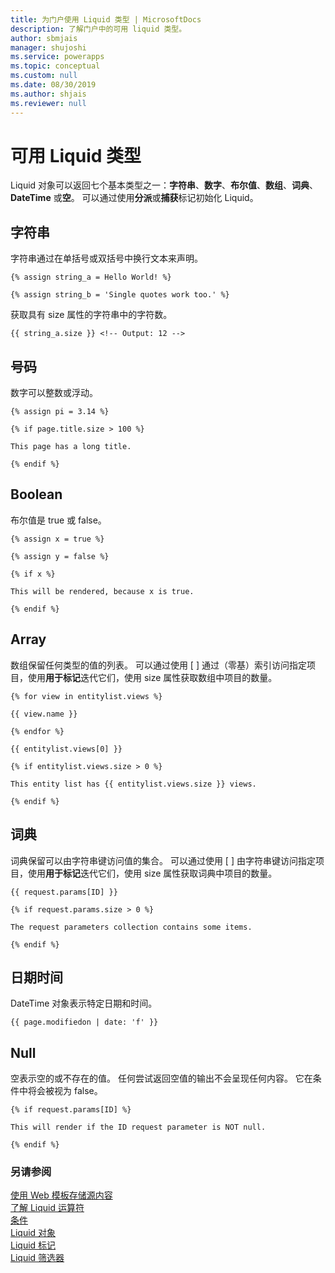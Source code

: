 ```yaml
---
title: 为门户使用 Liquid 类型 | MicrosoftDocs
description: 了解门户中的可用 liquid 类型。
author: sbmjais
manager: shujoshi
ms.service: powerapps
ms.topic: conceptual
ms.custom: null
ms.date: 08/30/2019
ms.author: shjais
ms.reviewer: null
---
```


# <a name="available-liquid-types"></a>可用 Liquid 类型

Liquid 对象可以返回七个基本类型之一：**字符串**、**数字**、**布尔值**、**数组**、**词典**、**DateTime** 或**空**。 可以通过使用**分派**或**捕获**标记初始化 Liquid。

## <a name="string"></a>字符串

字符串通过在单括号或双括号中换行文本来声明。

```
{% assign string_a = Hello World! %}

{% assign string_b = 'Single quotes work too.' %}
```

获取具有 size 属性的字符串中的字符数。

```
{{ string_a.size }} <!-- Output: 12 -->
```

## <a name="number"></a>号码

数字可以整数或浮动。

```
{% assign pi = 3.14 %}

{% if page.title.size > 100 %}

This page has a long title.

{% endif %}
```

## <a name="boolean"></a>Boolean

布尔值是 true 或 false。

```
{% assign x = true %}

{% assign y = false %}

{% if x %}

This will be rendered, because x is true.

{% endif %}
```

## <a name="array"></a>Array

数组保留任何类型的值的列表。 可以通过使用 \[ \] 通过（零基）索引访问指定项目，使用**用于标记**迭代它们，使用 size 属性获取数组中项目的数量。

```
{% for view in entitylist.views %}

{{ view.name }}

{% endfor %}

{{ entitylist.views[0] }}

{% if entitylist.views.size > 0 %}

This entity list has {{ entitylist.views.size }} views.

{% endif %}
```

## <a name="dictionary"></a>词典

词典保留可以由字符串键访问值的集合。 可以通过使用 \[ \] 由字符串键访问指定项目，使用**用于标记**迭代它们，使用 size 属性获取词典中项目的数量。

```
{{ request.params[ID] }}

{% if request.params.size > 0 %}

The request parameters collection contains some items.

{% endif %}
```

## <a name="datetime"></a>日期时间

DateTime 对象表示特定日期和时间。

```
{{ page.modifiedon | date: 'f' }}
```

## <a name="null"></a>Null

空表示空的或不存在的值。 任何尝试返回空值的输出不会呈现任何内容。 它在条件中将会被视为 false。

```
{% if request.params[ID] %}

This will render if the ID request parameter is NOT null.

{% endif %}
```

### <a name="see-also"></a>另请参阅

[使用 Web 模板存储源内容](store-content-web-templates.md)  
[了解 Liquid 运算符](liquid-operators.md)  
[条件](liquid-conditional-operators.md)  
[Liquid 对象](liquid-objects.md)  
[Liquid 标记](liquid-tags.md)  
[Liquid 筛选器](liquid-filters.md)  